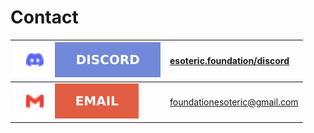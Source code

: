 # Contact

| [![Discord logo][discord-logo]][discord] | [esoteric.foundation/discord][discord] |
|:-----------------------------------------|:---------------------------------------|
| [![Gmail logo][gmail-logo]][gmail]       | [foundationesoteric@gmail.com][gmail]  |

<!-- Link aliases -->

[discord-logo]: ../assets/images/badges/platforms/discord.svg
[gmail-logo]: ../assets/images/badges/platforms/gmail.svg

<!-- Contact -->

[discord]: https://esoteric.foundation/discord
[gmail]: mailto:foundationesoteric@gmail.com